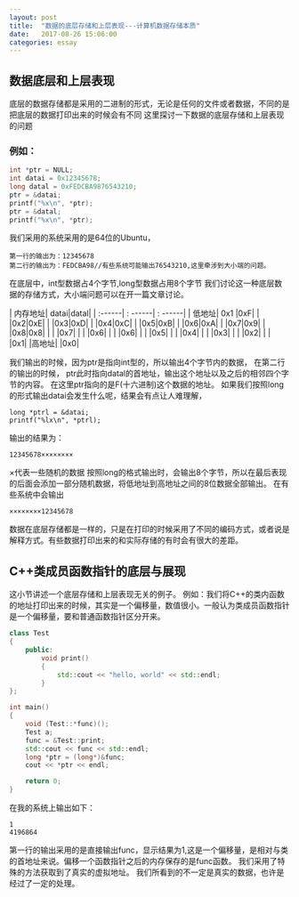 ```yaml
---
layout: post
title:  "数据的底层存储和上层表现---计算机数据存储本质"
date:   2017-08-26 15:06:00
categories: essay
---
```



## 数据底层和上层表现

底层的数据存储都是采用的二进制的形式，无论是任何的文件或者数据，不同的是把底层的数据打印出来的时候会有不同
这里探讨一下数据的底层存储和上层表现的问题
### 例如：
```C
int *ptr = NULL;
int datai = 0x12345678;
long datal = 0xFEDCBA9876543210;
ptr = &datai;
printf("%x\n", *ptr);
ptr = &datal;
printf("%x\n", *ptr);
```
我们采用的系统采用的是64位的Ubuntu，
```
第一行的输出为：12345678
第二行的输出为：FEDCBA98//有些系统可能输出76543210,这里牵涉到大小端的问题。
```
在底层中，int型数据占4个字节,long型数据占用8个字节
我们讨论这一种底层数据的存储方式，大小端问题可以在开一篇文章讨论。

| 内存地址| datai|datal|
| :------| : ------|   : ------| 
|  低地址| 0x1  |0xF|
| |0x2|0xE| 
| |0x3|0xD|
| |0x4|0xC|
| |0x5|0xB|
| |0x6|0xA|
| |0x7|0x9|
| |0x8|0x8| 
| | |0x7|
| | |0x6|
| | |0x6|
| | |0x5|
| | |0x4|
| | |0x3| 
| | |0x2|
| | |0x1|
|高地址| |0x0|

我们输出的时候，因为ptr是指向int型的，所以输出4个字节内的数据，
在第二行的输出的时候， ptr此时指向datal的首地址，输出这个地址以及之后的相邻四个字节的内容。
在这里ptr指向的是F(十六进制)这个数据的地址。
如果我们按照long的形式输出datai会发生什么呢，结果会有点让人难理解，
```
long *ptrl = &datai;
printf("%lx\n", *ptrl);
```
输出的结果为：
```
12345678××××××××
```
×代表一些随机的数据
按照long的格式输出时，会输出8个字节，所以在最后表现的后面会添加一部分随机数据，将低地址到高地址之间的8位数据全部输出。
在有些系统中会输出
```
××××××××12345678
```
数据在底层存储都是一样的，只是在打印的时候采用了不同的编码方式，或者说是解释方式。有些数据打印出来的和实际存储的有时会有很大的差距。
## C++类成员函数指针的底层与展现
这小节讲述一个底层存储和上层表现无关的例子。
例如：我们将C++的类内函数的地址打印出来的时候，其实是一个偏移量，数值很小。一般认为类成员函数指针是一个偏移量，要和普通函数指针区分开来。

```C++
class Test
{
	public:
		void print()
		{
			std::cout << "hello, world" << std::endl;
		}
};

int main()
{
	void (Test::*func)();
	Test a;
	func = &Test::print;
	std::cout << func << std::endl;
	long *ptr = (long*)&func;
	cout << *ptr << endl;

	return 0;
}
```
在我的系统上输出如下：
```
1
4196864
```
第一行的输出采用的是直接输出func，显示结果为1,这是一个偏移量，是相对与类的首地址来说。偏移一个函数指针之后的内存保存的是func函数。
我们采用了特殊的方法获取到了真实的虚拟地址。
我们所看到的不一定是真实的数据，也许是经过了一定的处理。

